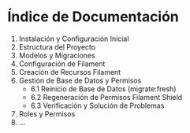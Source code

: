 # Índice de Documentación

1. Instalación y Configuración Inicial
2. Estructura del Proyecto
3. Modelos y Migraciones
4. Configuración de Filament
5. Creación de Recursos Filament
6. Gestión de Base de Datos y Permisos
   - 6.1 Reinicio de Base de Datos (migrate:fresh)
   - 6.2 Regeneración de Permisos Filament Shield
   - 6.3 Verificación y Solución de Problemas
7. Roles y Permisos
8. ...
